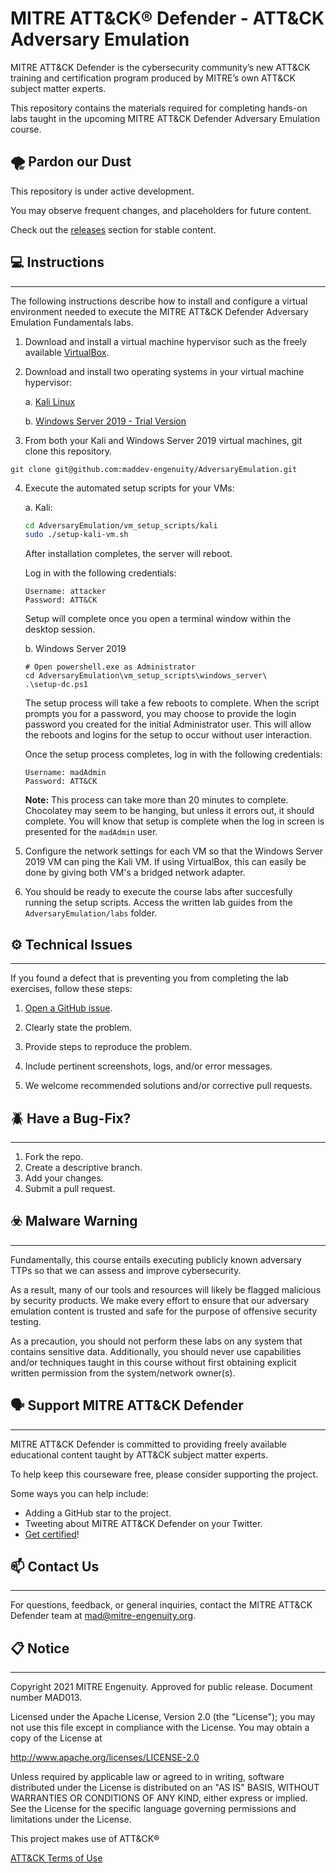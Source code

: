 # MITRE ATT&CK® Defender - ATT&CK Adversary Emulation

MITRE ATT&CK Defender is the cybersecurity community’s new ATT&CK training and certification program produced by MITRE’s own ATT&CK subject matter experts.

This repository contains the materials required for completing hands-on labs taught in the upcoming MITRE ATT&CK Defender Adversary Emulation  course.

## :tornado: Pardon our Dust

This repository is under active development.

You may observe frequent changes, and placeholders for future content.

Check out the [releases](https://github.com/maddev-engenuity/AdversaryEmulation/releases) section for stable content.

## :computer: Instructions

---

The following instructions describe how to install and configure a virtual environment needed to execute the MITRE ATT&CK Defender Adversary Emulation Fundamentals labs.

1. Download and install a virtual machine hypervisor such as the freely available [VirtualBox](https://www.virtualbox.org).

2. Download and install two operating systems in your virtual machine hypervisor:

    a. [Kali Linux](https://www.kali.org)

    b. [Windows Server 2019 - Trial Version](https://www.microsoft.com/en-us/evalcenter/evaluate-windows-server-2019)

3. From both your Kali and Windows Server 2019 virtual machines, git clone this repository.

```
git clone git@github.com:maddev-engenuity/AdversaryEmulation.git
```

4. Execute the automated setup scripts for your VMs:

    a. Kali:

    ```bash
    cd AdversaryEmulation/vm_setup_scripts/kali
    sudo ./setup-kali-vm.sh
    ``` 

    After installation completes, the server will reboot.
    
    Log in with the following credentials:

    ```
    Username: attacker
    Password: ATT&CK
    ```

    Setup will complete once you open a terminal window within the desktop session.

    b. Windows Server 2019
    
    ```pwsh
    # Open powershell.exe as Administrator
    cd AdversaryEmulation\vm_setup_scripts\windows_server\
    .\setup-dc.ps1
    ```

    The setup process will take a few reboots to complete. When the script prompts you for a password, you may choose to provide the login password you created for the initial Administrator user. This will allow the reboots and logins for the setup to occur without user interaction.

    Once the setup process completes, log in with the following credentials:

    ```
    Username: madAdmin
    Password: ATT&CK
    ```

    __Note:__ This process can take more than 20 minutes to complete. Chocolatey may seem to be hanging, but unless it errors out, it should complete. You will know that setup is complete when the log in screen is presented for the `madAdmin` user.

5. Configure the network settings for each VM so that the Windows Server 2019 VM can ping the Kali VM. If using VirtualBox, this can easily be done by giving both VM's a bridged network adapter.

6. You should be ready to execute the course labs after succesfully running the setup scripts. Access the written lab guides from the `AdversaryEmulation/labs` folder.

## :gear: Technical Issues

---

If you found a defect that is preventing you from completing the lab exercises, follow these steps:

1. [Open a GitHub issue](https://docs.github.com/en/issues/tracking-your-work-with-issues/creating-an-issue).

2. Clearly state the problem.

3. Provide steps to reproduce the problem.

4. Include pertinent screenshots, logs, and/or error messages.

5. We welcome recommended solutions and/or corrective pull requests.

## :beetle: Have a Bug-Fix?

---

1. Fork the repo.
2. Create a descriptive branch.
3. Add your changes.
4. Submit a pull request.

## :biohazard: Malware Warning

---

Fundamentally, this course entails executing publicly known adversary TTPs so that we can assess and improve cybersecurity. 

As a result, many of our tools and resources will likely be flagged malicious by security products. We make every effort to ensure that our adversary emulation content is trusted and safe for the purpose of offensive security testing.

As a precaution, you should not perform these labs on any system that contains sensitive data. Additionally, you should never use capabilities and/or techniques taught in this course without first obtaining explicit written permission from the system/network owner(s).

## :speaking_head: Support MITRE ATT&CK Defender

---

MITRE ATT&CK Defender is committed to providing freely available educational content taught by ATT&CK subject matter experts.

To help keep this courseware free, please consider supporting the project.

Some ways you can help include:

- Adding a GitHub star to the project.
- Tweeting about MITRE ATT&CK Defender on your Twitter.
- [Get certified](https://mad-subscriptions.mitre-engenuity.org/eWeb/DynamicPage.aspx?Action=Add&ObjectKeyFROM=1A83491A-9853-4C87-86A4-F7D95601C2E2&WebCode=ProdDetailAdd&DoNotSave=yes&ParentObject=CentralizedOrderEntry&ParentDataObject=Invoice%20Detail&ivd_formkey=69202792-63d7-4ba2-bf4e-a0da41270555&ivd_cst_key=00000000-0000-0000-0000-000000000000&ivd_cst_ship_key=00000000-0000-0000-0000-000000000000&ivd_prc_prd_key=9ea6b3e3-b7a9-40f1-b101-8facae969026)!

## :mailbox: Contact Us

---

For questions, feedback, or general inquiries, contact the MITRE ATT&CK Defender team at mad@mitre-engenuity.org.

## :clipboard: Notice

---

Copyright 2021 MITRE Engenuity. Approved for public release. Document number MAD013.

Licensed under the Apache License, Version 2.0 (the "License"); you may not use this file except in compliance with the License. You may obtain a copy of the License at 

http://www.apache.org/licenses/LICENSE-2.0 

Unless required by applicable law or agreed to in writing, software distributed under the License is distributed on an "AS IS" BASIS, WITHOUT WARRANTIES OR CONDITIONS OF ANY KIND, either express or implied. See the License for the specific language governing permissions and limitations under the License.

This project makes use of ATT&CK®

[ATT&CK Terms of Use](https://attack.mitre.org/resources/terms-of-use/)
